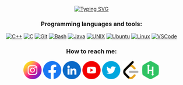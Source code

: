 <!-- ### Mert Musa Temel -->

<!-- https://github.com/DenverCoder1/readme-typing-svg -->
<p align="center">
	<a href="https://www.linkedin.com/in/mertmusatemel/">
		<img src="https://readme-typing-svg.demolab.com?font=montserrat&size=24&pause=1000&color=BBDFC5&center=true&width=600&lines=C%2FC%2B%2B+developer%2Flearner+at+Ecole+42;Former+automation+project+engineer;Electronics+and+Telecommunication+Engineer" alt="Typing SVG" />
	</a>
</p>

<h3 align="center">Programming languages and tools:</h3>
<p align="center">
	<a href="https://cplusplus.com/"> <img src="https://cdn.jsdelivr.net/gh/devicons/devicon/icons/cplusplus/cplusplus-original.svg" alt="C++" width="75"height="75"></a>
	<a href="https://www.open-std.org/jtc1/sc22/wg14/"> <img src="https://cdn.jsdelivr.net/gh/devicons/devicon/icons/c/c-original.svg" alt="C" width="75"height="75"></a>
	<a href="https://git-scm.com/"> <img src="https://cdn.jsdelivr.net/gh/devicons/devicon/icons/git/git-original.svg" alt="Git" width="75" height="75"></a>
	<a href="https://www.gnu.org/software/bash/"> <img src="https://cdn.jsdelivr.net/gh/devicons/devicon/icons/bash/bash-original.svg" alt="Bash" width="75" height="75"></a>
	<a href="https://www.java.com/"> <img src="https://cdn.jsdelivr.net/gh/devicons/devicon/icons/java/java-original.svg" alt="Java" width="75" height="75"></a>
	<a href="https://unix.org/"> <img src="https://cdn.jsdelivr.net/gh/devicons/devicon/icons/unix/unix-original.svg" alt="UNIX" width="75" height="75"></a>
	<a href="https://ubuntu.com/"> <img src="https://cdn.jsdelivr.net/gh/devicons/devicon/icons/ubuntu/ubuntu-plain.svg" alt="Ubuntu" width="75" height="75"></a>
	<a href="https://www.linux.org/"> <img src="https://cdn.jsdelivr.net/gh/devicons/devicon/icons/linux/linux-original.svg" alt="Linux" width="75" height="75"></a>
	<a href="https://code.visualstudio.com/"> <img src="https://cdn.jsdelivr.net/gh/devicons/devicon/icons/vscode/vscode-original.svg" alt="VSCode" width="75" height="75"></a>
</p>

<h3 align="center">How to reach me:</h3>
<p align="center">
	<a href="https://www.instagram.com/mertmusatemel/"> <img src="https://github.com/mmtemel/mmtemel/blob/main/instagram.png?raw=true" alt="instagram.com/mertmusatemel" width="50" height="50"></a>
	<a href="https://www.facebook.com/mert.musa.temel/"> <img src="https://github.com/mmtemel/mmtemel/blob/main/facebook.png?raw=true" alt="facebook.com/mertmusatemel" width="50" height="50"></a>
	<a href="https://www.linkedin.com/in/mertmusatemel/"> <img src="https://github.com/mmtemel/mmtemel/blob/main/linkedin.png?raw=true" alt="linkedin.com/in/mertmusatemel" width="50" height="50"></a>
	<a href="https://www.youtube.com/mertmusatemel"> <img src="https://github.com/mmtemel/mmtemel/blob/main/youtube.png?raw=true" alt="youtube.com/mertmusatemel" width="50" height="50"></a>
	<a href="https://twitter.com/mertmusatemel"> <img src="https://github.com/mmtemel/mmtemel/blob/main/twitter.png?raw=true" alt="twitter.com/mertmusatemel" width="50" height="50"></a>
	<a href="https://leetcode.com/mmtemel/"> <img src="https://raw.githubusercontent.com/mmtemel/mmtemel/37be363c70a7c926cf0683d9638ff1ab87e9b891/leetcode.svg" alt="leetcode.com/mmtemel/" width="50" height="50"></a>
	<a href="https://www.hackerrank.com/mmtemel"> <img src="https://raw.githubusercontent.com/mmtemel/mmtemel/6b2614c84496ec84047ab6b031e01fefce733788/hackerrank.svg" alt="hackerrank.com/mmtemel" width="50" height="50"></a>
</p>


